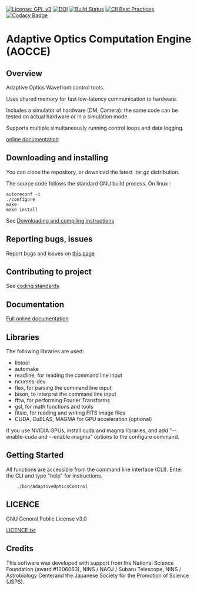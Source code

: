 [![License: GPL v3](https://img.shields.io/badge/License-GPL%20v3-blue.svg)](http://www.gnu.org/licenses/gpl-3.0)
[![DOI](https://zenodo.org/badge/DOI/10.5281/zenodo.815633.svg)](https://doi.org/10.5281/zenodo.815633)
[![Build Status](https://travis-ci.org/oguyon/AdaptiveOpticsControl.svg?branch=master)](https://travis-ci.org/oguyon/AdaptiveOpticsControl)
[![CII Best Practices](https://bestpractices.coreinfrastructure.org/projects/1156/badge)](https://bestpractices.coreinfrastructure.org/projects/1156)
[![Codacy Badge](https://api.codacy.com/project/badge/Grade/8091ec2f16214595a72dcd41a4e18942)](https://www.codacy.com/app/oguyon/AdaptiveOpticsControl?utm_source=github.com&amp;utm_medium=referral&amp;utm_content=oguyon/AdaptiveOpticsControl&amp;utm_campaign=Badge_Grade)




# Adaptive Optics Computation Engine (AOCCE)


## Overview

Adaptive Optics Wavefront control tools.

Uses shared memory for fast low-latency communication to hardware.

Includes a simulator of hardware (DM, Camera): the same code can be tested on actual hardware or in a simulation mode.

Supports multiple simultaneously running control loops and data logging.


[online documentation]( http://oguyon.github.io/AdaptiveOpticsControl/) 




## Downloading and installing

You can clone the repository, or download the latest .tar.gz distribution.


The source code follows the standard GNU build process. On linux :

	autoreconf -i
	./configure
	make
	make install


See [Downloading and compiling instructions]( doc/DownloadCompile.md )



## Reporting bugs, issues

Report bugs and issues on [this page]( https://github.com/oguyon/AdaptiveOpticsControl/issues )




## Contributing to project


See [coding standards]( http://oguyon.github.io/AdaptiveOpticsControl/html/page_coding_standards.html ) 




## Documentation

[Full online documentation]( http://oguyon.github.io/AdaptiveOpticsControl/ ) 



## Libraries 

The following libraries are used:

- libtool
- automake
- readline, for reading the command line input
- ncurses-dev
- flex, for parsing the command line input
- bison, to interpret the command line input
- fftw, for performing Fourier Transforms
- gsl, for math functions and tools
- fitsio, for reading and writing FITS image files
- CUDA, CuBLAS, MAGMA for GPU acceleration (optional)

If you use NVIDIA GPUs, install cuda and magma libraries, and add "--enable-cuda and --enable-magma" options to the configure command.


## Getting Started

All functions are accessible from the command line interface (CLI). Enter the CLI and type "help" for instructions.

		./bin/AdaptiveOpticsControl




## LICENCE


GNU General Public License v3.0

[LICENCE.txt]( https://github.com/oguyon/Cfits/blob/master/LICENCE.txt )




## Credits

This software was developed with support from the National Science Foundation (award #1006063), NINS / NAOJ / Subaru Telescope, NINS / Astrobiology Centerand the Japanese Society for the Promotion of Science (JSPS).
